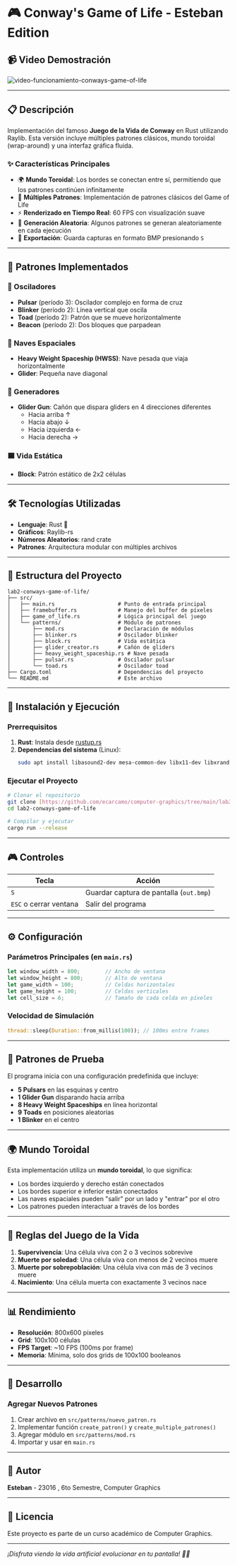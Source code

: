 # 🎮 Conway's Game of Life - Esteban Edition

## 📹 Video Demostración

<!-- Aquí subirás tu video de demostración -->
![video-funcionamiento-conways-game-of-life](https://github.com/user-attachments/assets/9154974e-53ca-447c-8b3e-c737fdb3c6c8)


---

## 📋 Descripción

Implementación del famoso **Juego de la Vida de Conway** en Rust utilizando Raylib. Esta versión incluye múltiples patrones clásicos, mundo toroidal (wrap-around) y una interfaz gráfica fluida.

### ✨ Características Principales

- 🌍 **Mundo Toroidal**: Los bordes se conectan entre sí, permitiendo que los patrones continúen infinitamente
- 🎨 **Múltiples Patrones**: Implementación de patrones clásicos del Game of Life
- ⚡ **Renderizado en Tiempo Real**: 60 FPS con visualización suave
- 🎯 **Generación Aleatoria**: Algunos patrones se generan aleatoriamente en cada ejecución
- 💾 **Exportación**: Guarda capturas en formato BMP presionando `S`

---

## 🧬 Patrones Implementados

### 🔄 Osciladores
- **Pulsar** (período 3): Oscilador complejo en forma de cruz
- **Blinker** (período 2): Línea vertical que oscila
- **Toad** (período 2): Patrón que se mueve horizontalmente
- **Beacon** (período 2): Dos bloques que parpadean

### 🚀 Naves Espaciales
- **Heavy Weight Spaceship (HWSS)**: Nave pesada que viaja horizontalmente
- **Glider**: Pequeña nave diagonal

### 🔫 Generadores
- **Glider Gun**: Cañón que dispara gliders en 4 direcciones diferentes
  - Hacia arriba ↑
  - Hacia abajo ↓  
  - Hacia izquierda ←
  - Hacia derecha →

### 🟦 Vida Estática
- **Block**: Patrón estático de 2x2 células

---

## 🛠️ Tecnologías Utilizadas

- **Lenguaje**: Rust 🦀
- **Gráficos**: Raylib-rs
- **Números Aleatorios**: rand crate
- **Patrones**: Arquitectura modular con múltiples archivos

---

## 📁 Estructura del Proyecto

```
lab2-conways-game-of-life/
├── src/
│   ├── main.rs                    # Punto de entrada principal
│   ├── framebuffer.rs             # Manejo del buffer de píxeles
│   ├── game_of_life.rs            # Lógica principal del juego
│   └── patterns/                  # Módulo de patrones
│       ├── mod.rs                 # Declaración de módulos
│       ├── blinker.rs             # Oscilador blinker
│       ├── block.rs               # Vida estática
│       ├── glider_creator.rs      # Cañón de gliders
│       ├── heavy_weight_spaceship.rs # Nave pesada
│       ├── pulsar.rs              # Oscilador pulsar
│       └── toad.rs                # Oscilador toad
├── Cargo.toml                     # Dependencias del proyecto
└── README.md                      # Este archivo
```

---

## 🚀 Instalación y Ejecución

### Prerrequisitos

1. **Rust**: Instala desde [rustup.rs](https://rustup.rs/)
2. **Dependencias del sistema** (Linux):
   ```bash
   sudo apt install libasound2-dev mesa-common-dev libx11-dev libxrandr-dev libxi-dev xorg-dev libgl1-mesa-dev libglu1-mesa-dev
   ```

### Ejecutar el Proyecto

```bash
# Clonar el repositorio
git clone [https://github.com/ecarcamo/computer-graphics/tree/main/lab2-conways-game-of-life]
cd lab2-conways-game-of-life

# Compilar y ejecutar
cargo run --release
```

---

## 🎮 Controles

| Tecla | Acción |
|-------|---------|
| `S` | Guardar captura de pantalla (`out.bmp`) |
| `ESC` o cerrar ventana | Salir del programa |

---

## ⚙️ Configuración

### Parámetros Principales (en `main.rs`)

```rust
let window_width = 800;        // Ancho de ventana
let window_height = 800;       // Alto de ventana
let game_width = 100;          // Celdas horizontales
let game_height = 100;         // Celdas verticales
let cell_size = 6;             // Tamaño de cada celda en píxeles
```

### Velocidad de Simulación

```rust
thread::sleep(Duration::from_millis(100)); // 100ms entre frames
```

---

## 🧪 Patrones de Prueba

El programa inicia con una configuración predefinida que incluye:

- **5 Pulsars** en las esquinas y centro
- **1 Glider Gun** disparando hacia arriba
- **8 Heavy Weight Spaceships** en línea horizontal
- **9 Toads** en posiciones aleatorias
- **1 Blinker** en el centro

---

## 🌍 Mundo Toroidal

Esta implementación utiliza un **mundo toroidal**, lo que significa:

- Los bordes izquierdo y derecho están conectados
- Los bordes superior e inferior están conectados  
- Las naves espaciales pueden "salir" por un lado y "entrar" por el otro
- Los patrones pueden interactuar a través de los bordes

---

## 🎯 Reglas del Juego de la Vida

1. **Supervivencia**: Una célula viva con 2 o 3 vecinos sobrevive
2. **Muerte por soledad**: Una célula viva con menos de 2 vecinos muere
3. **Muerte por sobrepoblación**: Una célula viva con más de 3 vecinos muere
4. **Nacimiento**: Una célula muerta con exactamente 3 vecinos nace

---

## 📊 Rendimiento

- **Resolución**: 800x600 píxeles
- **Grid**: 100x100 células
- **FPS Target**: ~10 FPS (100ms por frame)
- **Memoria**: Mínima, solo dos grids de 100x100 booleanos

---

## 🔧 Desarrollo

### Agregar Nuevos Patrones

1. Crear archivo en `src/patterns/nuevo_patron.rs`
2. Implementar función `create_patron()` y `create_multiple_patrones()`
3. Agregar módulo en `src/patterns/mod.rs`
4. Importar y usar en `main.rs`

---

## 📝 Autor

**Esteban** - 23016 , 6to Semestre, Computer Graphics

---

## 📄 Licencia

Este proyecto es parte de un curso académico de Computer Graphics.

---

*¡Disfruta viendo la vida artificial evolucionar en tu pantalla! 🧬✨*
